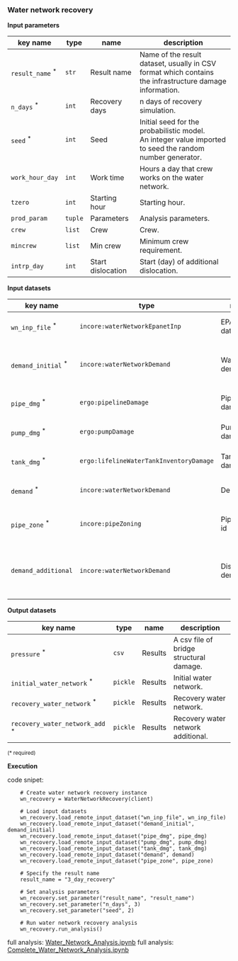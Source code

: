 ### Water network recovery

**Input parameters**

key name | type | name | description
--- | --- | --- | ---
`result_name` <sup>*</sup> | `str` | Result name | Name of the result dataset, usually in CSV format which contains <br>the infrastructure damage information.
`n_days` <sup>*</sup> | `int` | Recovery days | n days of recovery simulation.
`seed` <sup>*</sup> | `int` | Seed | Initial seed for the probabilistic model. <br>An integer value imported to seed the random <br>number generator.
`work_hour_day` | `int` | Work time | Hours a day that crew works on the water network.
`tzero` | `int` | Starting hour | Starting hour.
`prod_param` | `tuple` | Parameters | Analysis parameters.
`crew` | `list` | Crew | Crew.
`mincrew` | `list` | Min crew | Minimum crew requirement.
`intrp_day` | `int` | Start dislocation | Start (day) of additional dislocation.

**Input datasets**

key name | type | name | description
--- | --- | --- | ---
`wn_inp_file` <sup>*</sup> | `incore:waterNetworkEpanetInp` | EPAnet dataset id | EPAnet input dataset.
`demand_initial` <sup>*</sup> | `incore:waterNetworkDemand` | Water demand id | Dataset with intial demand for water network.
`pipe_dmg` <sup>*</sup> | `ergo:pipelineDamage` | Pipeline damage id | Pipeline damage probability.
`pump_dmg` <sup>*</sup> | `ergo:pumpDamage` | Pump damage id | Pump damage probability.
`tank_dmg` <sup>*</sup> | `ergo:lifelineWaterTankInventoryDamage` | Tank damage id | Tank damage probability.
`demand` <sup>*</sup> | `incore:waterNetworkDemand` | Demand id | Demand after dislocation.
`pipe_zone` <sup>*</sup> | `incore:pipeZoning` | Pipe zone id | Pipezone to decide repair order.
`demand_additional` | `incore:waterNetworkDemand` | Dislocation demand id | Water network demand after additional dislocation.

**Output datasets**

key name | type | name | description
--- | --- | --- | ---
`pressure` <sup>*</sup> | `csv` | Results | A csv file of bridge structural damage.
`initial_water_network` <sup>*</sup> | `pickle` | Results | Initial water network.
`recovery_water_network` <sup>*</sup> | `pickle` | Results | Recovery water network.
`recovery_water_network_add` <sup>*</sup> | `pickle` | Results | Recovery water network additional.

<small>(* required)</small>

**Execution**

code snipet:

```
    # Create water network recovery instance
    wn_recovery = WaterNetworkRecovery(client)

    # Load input datasets
    wn_recovery.load_remote_input_dataset("wn_inp_file", wn_inp_file)
    wn_recovery.load_remote_input_dataset("demand_initial", demand_initial)
    wn_recovery.load_remote_input_dataset("pipe_dmg", pipe_dmg)
    wn_recovery.load_remote_input_dataset("pump_dmg", pump_dmg)
    wn_recovery.load_remote_input_dataset("tank_dmg", tank_dmg)
    wn_recovery.load_remote_input_dataset("demand", demand)
    wn_recovery.load_remote_input_dataset("pipe_zone", pipe_zone)

    # Specify the result name
    result_name = "3_day_recovery"

    # Set analysis parameters
    wn_recovery.set_parameter("result_name", "result_name")
    wn_recovery.set_parameter("n_days", 3)
    wn_recovery.set_parameter("seed", 2)

    # Run water network recovery analysis
    wn_recovery.run_analysis()
```

full analysis: [Water_Network_Analysis.ipynb](https://incore2.ncsa.illinois.edu/doc/examples/Water_Network_Analysis.ipynb)
full analysis: [Complete_Water_Network_Analysis.ipynb](https://incore2.ncsa.illinois.edu/doc/examples/Complete_Water_Network_Analysis.ipynb)